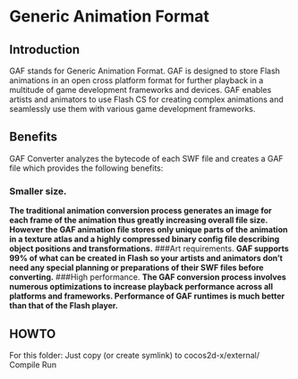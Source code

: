 Generic Animation Format
=========

Introduction
-----------------------

GAF stands for Generic Animation Format. GAF is designed to store Flash animations in an open cross platform format for further playback in a multitude of game development frameworks and devices. GAF enables artists and animators to use Flash CS for creating complex animations and seamlessly use them with various game development frameworks.

Benefits
-----------------------
GAF Converter analyzes the bytecode of each SWF file and creates a GAF file which provides the following benefits:
### Smaller size.
**The traditional animation conversion process generates an image for each frame of the animation thus greatly increasing overall file size. However the GAF animation file stores only unique parts of the animation in a texture atlas and a highly compressed binary config file describing object positions and transformations.**
###Art requirements.
**GAF supports 99% of what can be created in Flash so your artists and animators don’t need any special planning or preparations of their SWF files before converting.**
###High performance. 
**The GAF conversion process involves numerous optimizations to increase playback performance across all platforms and frameworks. Performance of GAF runtimes is much better than that of the Flash player.**

HOWTO
-----------------------
For this folder: Just copy (or create symlink) to cocos2d-x/external/
Compile
Run
